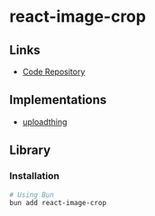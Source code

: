 # react-image-crop

<!--
https://github.com/shahrierNafis/social-app
https://github.com/exercism/website | https://exercism.org/settings
https://github.com/engAhmedAlaa/Dashboard/blob/main/src/pages/update-profile/update-profile-photo/UpdateProfilePhoto.tsx | https://engahmedalaa-dashboard.netlify.app/profile/update

https://github.com/graasp/graasp-builder/blob/main/src/components/common/CropModal.tsx

https://github.com/Etherna/etherna-dapp/blob/main/src/hooks/useImageCrop.ts

https://github.com/bbearcookie/image-crop-playground/blob/main/client/src/hooks/useImageCrop.ts
-->

## Links

- [Code Repository](https://github.com/sekoyo/react-image-crop)

## Implementations

- [uploadthing](https://github.com/pingdotgg/uploadthing/blob/main/examples/with-react-image-crop)

## Library

### Installation

```sh
# Using Bun
bun add react-image-crop
```

<!--
import 'react-image-crop/dist/ReactCrop.css'
-->

<!--
https://gist.github.com/brunowego/6b0f9ffaa986c55539b40b27bc79661a
-->
